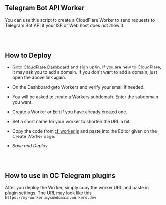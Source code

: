 <h2 dir="auto">Telegram Bot API Worker</h2>
<p dir="auto">You can use this script to create a CloudFlare Worker to 
send requests to Telegram Bot API if your ISP or Web host does not allow
 it.</p>
<h2 dir="auto"><a id="user-content-how-to-deploy" class="anchor" aria-hidden="true" href="https://github.com/elenorgt500/telegram#how-to-deploy"><svg class="octicon octicon-link" viewBox="0 0 16 16" width="16" height="16" aria-hidden="true"></svg></a></h2>
<h2 dir="auto">How to Deploy</h2>
<ul dir="auto">
<li>
<p dir="auto">Goto <a href="https://dash.cloudflare.com" rel="nofollow">CloudFlare Dashboard</a>
 and sign up/in. If you are new to CloudFlare, it may ask you to add a 
domain. If you don't want to add a domain, just open the above link 
again.</p>
</li>
<li>
<p dir="auto">On the Dashboard goto Workers and verify your email if needed.</p>
</li>
<li>
<p dir="auto">You will be asked to create a Workers subdomain. Enter the subdomain you want.</p>
</li>
<li>
<p dir="auto">Create a Worker or Edit if you have already created one.</p>
</li>
<li>
<p dir="auto">Set a short name for your worker to shorten the URL a bit.</p>
</li>
<li>
<p dir="auto">Copy the code from <a href="https://github.com/elenorgt500/telegram/blob/master/cf_worker.js">cf_worker.js</a> and paste into the Editor given on the Create Worker page.</p>
</li>
<li>
<p dir="auto"><em>Save and Deploy</em></p>
</li>
</ul>
<h2 dir="auto"><a id="user-content-how-to-use-in-oc-telegram-plugins" class="anchor" aria-hidden="true" href="https://github.com/elenorgt500/telegram#how-to-use-in-oc-telegram-plugins"><svg class="octicon octicon-link" viewBox="0 0 16 16" width="16" height="16" aria-hidden="true"></svg></a></h2>
<h2 dir="auto">How to use in OC Telegram plugins</h2>
<p dir="auto">After you deploy the Worker, simply copy the worker URL and paste in plugin settings. The URL may look like this <br> <code>https://my-worker.mysubdomain.workers.dev</code></p>

